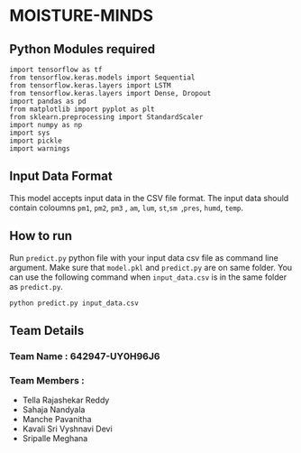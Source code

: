 # MOISTURE-MINDS

## Python Modules required

```
import tensorflow as tf
from tensorflow.keras.models import Sequential
from tensorflow.keras.layers import LSTM
from tensorflow.keras.layers import Dense, Dropout
import pandas as pd
from matplotlib import pyplot as plt
from sklearn.preprocessing import StandardScaler
import numpy as np
import sys
import pickle
import warnings
```


## Input Data Format
This model accepts input data in the CSV file format. The input data should contain coloumns 
`pm1`, `pm2`,  `pm3` , `am`, `lum`, `st`,`sm `,`pres`, `humd`, `temp`.

## How to run
Run  `predict.py` python file with your input data csv file as command line argument. Make sure that `model.pkl` and `predict.py` are on same folder. You can use the following command when  `input_data.csv` is in the same folder as `predict.py`.

```
python predict.py input_data.csv
```

## Team Details

### Team Name : 642947-UY0H96J6
### Team Members :
* Tella Rajashekar Reddy
* Sahaja Nandyala
* Manche Pavanitha
* Kavali Sri Vyshnavi Devi
* Sripalle Meghana

